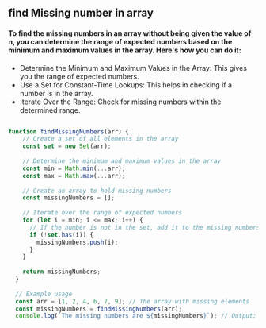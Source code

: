## find Missing number in array
#### To find the missing numbers in an array without being given the value of n, you can  determine the range of expected numbers based on the minimum and maximum values in the array. Here's how you can do it:


*  Determine the Minimum and Maximum Values in the Array: This gives you the range of expected numbers.
* Use a Set for Constant-Time Lookups: This helps in checking if a number is in the array.
* Iterate Over the Range: Check for missing numbers within the determined range.

```js

function findMissingNumbers(arr) {
    // Create a set of all elements in the array
    const set = new Set(arr);
    
    // Determine the minimum and maximum values in the array
    const min = Math.min(...arr);
    const max = Math.max(...arr);
    
    // Create an array to hold missing numbers
    const missingNumbers = [];
    
    // Iterate over the range of expected numbers
    for (let i = min; i <= max; i++) {
      // If the number is not in the set, add it to the missing numbers array
      if (!set.has(i)) {
        missingNumbers.push(i);
      }
    }
    
    return missingNumbers;
  }
  
  // Example usage
  const arr = [1, 2, 4, 6, 7, 9]; // The array with missing elements
  const missingNumbers = findMissingNumbers(arr);
  console.log(`The missing numbers are ${missingNumbers}`); // Output: The missing numbers are [3, 5, 8]
  
  ```